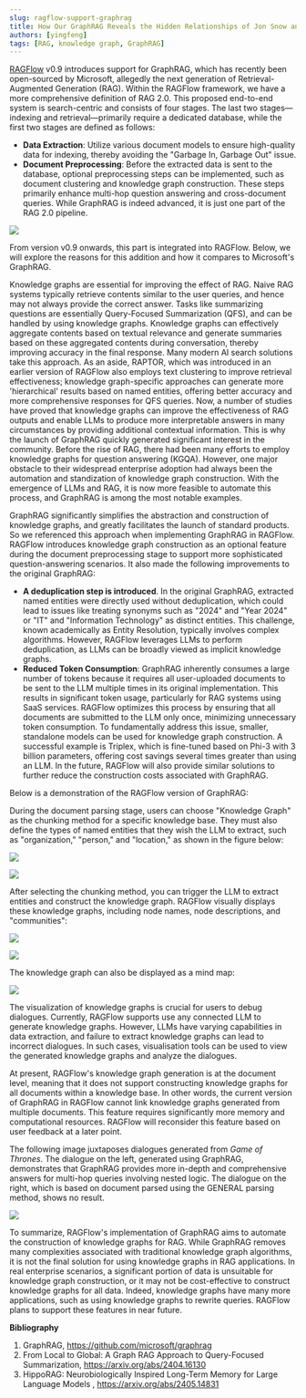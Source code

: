 ```yaml
---
slug: ragflow-support-graphrag
title: How Our GraphRAG Reveals the Hidden Relationships of Jon Snow and the Mother of Dragons
authors: [yingfeng]
tags: [RAG, knowledge graph, GraphRAG]
---
```


[RAGFlow](https://github.com/infiniflow/ragflow) v0.9 introduces support for GraphRAG, which has recently been open-sourced by Microsoft, allegedly the next generation of Retrieval-Augmented Generation (RAG). Within the RAGFlow framework, we have a more comprehensive definition of RAG 2.0. This proposed end-to-end system is search-centric and consists of four stages. The last two stages—indexing and retrieval—primarily require a dedicated database, while the first two stages are defined as follows:<!--truncate-->

- **Data Extraction**: Utilize various document models to ensure high-quality data for indexing, thereby avoiding the "Garbage In, Garbage Out" issue.
- **Document Preprocessing**: Before the extracted data is sent to the database, optional preprocessing steps can be implemented, such as document clustering and knowledge graph construction. These steps primarily enhance multi-hop question answering and cross-document queries. While GraphRAG is indeed advanced, it is just one part of the RAG 2.0 pipeline.

![](./rag20.png)

From version v0.9 onwards, this part is integrated into RAGFlow. Below, we will explore the reasons for this addition and how it compares to Microsoft's GraphRAG.

Knowledge graphs are essential for improving the effect of RAG. Naive RAG systems typically retrieve contents similar to the user queries, and hence may not always provide the correct answer. Tasks like summarizing questions are essentially Query-Focused Summarization (QFS), and can be handled by using knowledge graphs. Knowledge graphs can effectively aggregate contents based on textual relevance and generate summaries based on these aggregated contents during conversation, thereby improving accuracy in the final response. Many modern AI search solutions take this approach. As an aside, RAPTOR, which was introduced in an earlier version of RAGFlow also employs text clustering to improve retrieval effectiveness; knowledge graph-specific approaches can generate more 'hierarchical' results based on named entities, offering better accuracy and more comprehensive responses for QFS queries. Now, a number of studies have proved that knowledge graphs can improve the effectiveness of RAG outputs and enable LLMs to produce more interpretable answers in many circumstances by providing additional contextual information. This is why the launch of GraphRAG quickly generated significant interest in the community. Before the rise of RAG, there had been many efforts to employ knowledge graphs for question answering  (KGQA). However, one major obstacle to their widespread enterprise adoption had always been the automation and standization of knowledge graph construction. With the emergence of LLMs and RAG, it is now more feasible to automate this process, and GraphRAG is among the most notable examples. 

GraphRAG significantly simplifies the abstraction and construction of knowledge graphs, and greatly facilitates the launch of standard products. So we referenced this approach when implementing GraphRAG in RAGFlow. RAGFlow introduces knowledge graph construction as an optional feature during the document preprocessing stage to support more sophisticated question-answering scenarios. It also made the following improvements to the original GraphRAG:

- **A deduplication step is introduced**. In the original GraphRAG, extracted named entities were directly used without deduplication, which could lead to issues like treating synonyms such as "2024" and "Year 2024" or "IT" and "Information Technology" as distinct entities. This challenge, known academically as Entity Resolution, typically involves complex algorithms. However, RAGFlow leverages LLMs to perform deduplication, as LLMs can be broadly viewed as implicit knowledge graphs.
- **Reduced Token Consumption**: GraphRAG inherently consumes a large number of tokens because it requires all user-uploaded documents to be sent to the LLM multiple times in its original implementation. This results in significant token usage, particularly for RAG systems using SaaS services. RAGFlow optimizes this process by ensuring that all documents are submitted to the LLM only once, minimizing unnecessary token consumption. To fundamentally address this issue, smaller, standalone models can be used for knowledge graph construction. A successful example is Triplex, which is fine-tuned based on Phi-3 with 3 billion parameters, offering cost savings several times greater than using an LLM. In the future, RAGFlow will also provide similar solutions to further reduce the construction costs associated with GraphRAG.

Below is a demonstration of the RAGFlow version of GraphRAG:

During the document parsing stage, users can choose "Knowledge Graph" as the chunking method for a specific knowledge base. They must also define the types of named entities that they wish the LLM to extract, such as "organization," "person," and "location," as shown in the figure below:

![](./knowledge_graph_method.PNG)

![](./entity_types.png)

After selecting the chunking method, you can trigger the LLM to extract entities and construct the knowledge graph. RAGFlow visually displays these knowledge graphs, including node names, node descriptions, and "communities":

![](./communities.png)

![](./dragon_mother.png)

The knowledge graph can also be displayed as a mind map:

![](./mind_map.png)

The visualization of knowledge graphs is crucial for users to debug dialogues. Currently, RAGFlow supports use any connected LLM to generate knowledge graphs. However, LLMs have varying capabilities in data extraction, and failure to extract knowledge graphs can lead to incorrect dialogues. In such cases, visualisation tools can be used to view the generated knowledge graphs and analyze the dialogues. 

At present, RAGFlow's knowledge graph generation is at the document level, meaning that it does not support constructing knowledge graphs for all documents within a knowledge base. In other words, the current version of GraphRAG in RAGFlow cannot link knowledge graphs generated from multiple documents. This feature requires significantly more memory and computational resources. RAGFlow will reconsider this feature based on user feedback at a later point.

The following image juxtaposes dialogues generated from *Game of Thrones*. The dialogue on the left, generated using GraphRAG, demonstrates that GraphRAG provides more in-depth and comprehensive answers for multi-hop queries involving nested logic. The dialogue on the right, which is based on document parsed using the GENERAL parsing method, shows no result. 

![](./graphrag_dialogue.png)

To summarize, RAGFlow's implementation of GraphRAG aims to automate the construction of knowledge graphs for RAG. While GraphRAG removes many complexities associated with traditional knowledge graph algorithms, it is not the final solution for using knowledge graphs in RAG applications. In real enterprise scenarios, a significant portion of data is unsuitable for knowledge graph construction, or it may not be cost-effective to construct knowledge graphs for all data. Indeed, knowledge graphs have many more applications, such as using knowledge graphs to rewrite queries. RAGFlow plans to support these features in near future.

**Bibliography**

1. GraphRAG, https://github.com/microsoft/graphrag
2. From Local to Global: A Graph RAG Approach to Query-Focused Summarization, https://arxiv.org/abs/2404.16130
3. HippoRAG: Neurobiologically Inspired Long-Term Memory for Large Language Models , https://arxiv.org/abs/2405.14831